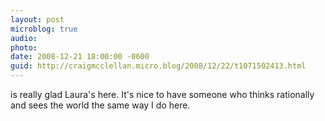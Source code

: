 ```yaml
---
layout: post
microblog: true
audio: 
photo: 
date: 2008-12-21 18:00:00 -0600
guid: http://craigmcclellan.micro.blog/2008/12/22/t1071502413.html
---
```

is really glad Laura's here.  It's nice to have someone who thinks rationally and sees the world the same way I do here.
